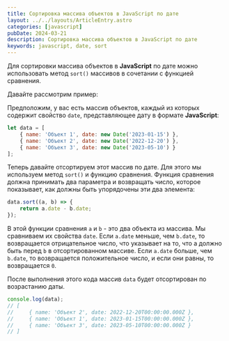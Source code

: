 ```yaml
---
title: Сортировка массива объектов в JavaScript по дате
layout: ../../layouts/ArticleEntry.astro
categories: [javascript]
pubDate: 2024-03-21
description: Сортировка массива объектов в JavaScript по дате
keywords: javascript, date, sort
---
```


Для сортировки массива объектов в **JavaScript** по дате можно использовать метод `sort()` массивов в сочетании с функцией сравнения. 

Давайте рассмотрим пример:

Предположим, у вас есть массив объектов, каждый из которых содержит свойство `date`, представляющее дату в формате **JavaScript**:

```javascript
let data = [
    { name: 'Объект 1', date: new Date('2023-01-15') },
    { name: 'Объект 2', date: new Date('2022-12-20') },
    { name: 'Объект 3', date: new Date('2023-05-10') }
];
```

Теперь давайте отсортируем этот массив по дате. Для этого мы используем метод `sort()` и функцию сравнения. Функция сравнения должна принимать два параметра и возвращать число, которое показывает, как должны быть упорядочены эти два элемента:

```javascript
data.sort((a, b) => {
    return a.date - b.date;
});
```

В этой функции сравнения `a` и `b` - это два объекта из массива. Мы сравниваем их свойства `date`. Если `a.date` меньше, чем `b.date`, то возвращается отрицательное число, что указывает на то, что a должно быть перед `b` в отсортированном массиве. Если `a.date` больше, чем `b.date`, то возвращается положительное число, и если они равны, то возвращается `0`.

После выполнения этого кода массив `data` будет отсортирован по возрастанию даты.

```javascript
console.log(data);
// [
//     { name: 'Объект 2', date: 2022-12-20T00:00:00.000Z },
//     { name: 'Объект 1', date: 2023-01-15T00:00:00.000Z },
//     { name: 'Объект 3', date: 2023-05-10T00:00:00.000Z }
// ]
```